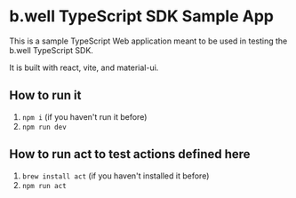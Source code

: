 # b.well TypeScript SDK Sample App

This is a sample TypeScript Web application meant to be used in testing the b.well TypeScript SDK.

It is built with react, vite, and material-ui.

## How to run it

1. `npm i` (if you haven't run it before)
2. `npm run dev`

## How to run act to test actions defined here

1. `brew install act` (if you haven't installed it before)
2. `npm run act`